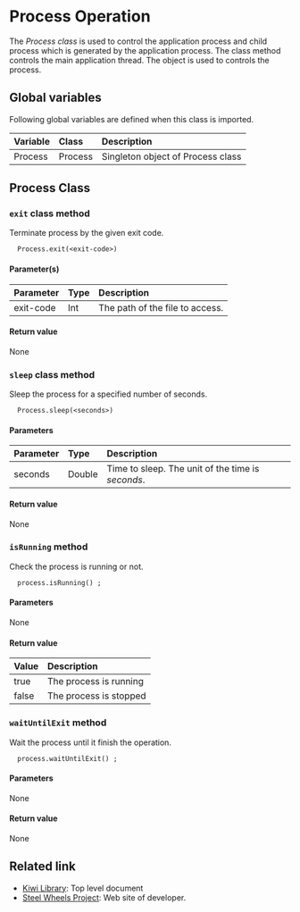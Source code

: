 # Process Operation
The *Process class* is used to control the application process and child process which is generated by the application process.
The class method controls the main application thread.
The object is used to controls the process.

## Global variables
Following global variables are defined when this class is imported.

|Variable   |Class   | Description                     |
|:---       |:---    |:---                             |
|Process    |Process | Singleton object of Process class  |

## Process Class

### `exit` class method
Terminate process by the given exit code.
````
  Process.exit(<exit-code>)
````
#### Parameter(s)
|Parameter    |Type   |Description                    |
|:---         |:---   |:---                           |
|exit-code    |Int    |The path of the file to access.|

#### Return value
None

### `sleep` class method
Sleep the process for a specified number of seconds.
````
  Process.sleep(<seconds>)
````

#### Parameters
|Parameter    |Type   |Description                    |
|:---         |:---   |:---                           |
|seconds      |Double |Time to sleep. The unit of the time is *seconds*. |

#### Return value
None

### `isRunning` method
Check the process is running or not.
````
  process.isRunning() ;
````
#### Parameters
None
#### Return value
|Value |Description   |
|:---  |:---          |
|true  | The process is running |
|false | The process is stopped |

### `waitUntilExit` method
Wait the process until it finish the operation.
````
  process.waitUntilExit() ;
````
#### Parameters
None
#### Return value
None

## Related link
* [Kiwi Library](https://github.com/steelwheels/KiwiScript/tree/master/KiwiLibrary): Top level document
* [Steel Wheels Project](http://steelwheels.github.io): Web site of developer.
